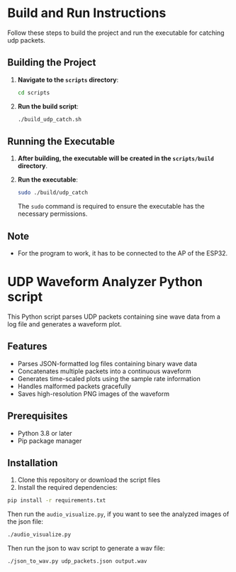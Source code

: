 # Build and Run Instructions

Follow these steps to build the project and run the executable for catching udp packets.

## Building the Project

1. **Navigate to the `scripts` directory**:
    ```sh
    cd scripts
    ```

2. **Run the build script**:
    ```sh
    ./build_udp_catch.sh
    ```


## Running the Executable

1. **After building, the executable will be created in the `scripts/build` directory**.
   
2. **Run the executable**:
    ```sh
    sudo ./build/udp_catch
    ```

   The `sudo` command is required to ensure the executable has the necessary permissions.

## Note

- For the program to work, it has to be connected to the AP of the ESP32.

# UDP Waveform Analyzer Python script

This Python script parses UDP packets containing sine wave data from a log file and generates a waveform plot.

## Features

- Parses JSON-formatted log files containing binary wave data
- Concatenates multiple packets into a continuous waveform
- Generates time-scaled plots using the sample rate information
- Handles malformed packets gracefully
- Saves high-resolution PNG images of the waveform

## Prerequisites

- Python 3.8 or later
- Pip package manager

## Installation

1. Clone this repository or download the script files
2. Install the required dependencies:

```bash
pip install -r requirements.txt
```

Then run the `audio_visualize.py`, if you want to see the analyzed images of the json file: 
```bash
./audio_visualize.py
```

Then run the json to wav script to generate a wav file: 
```bash
./json_to_wav.py udp_packets.json output.wav
```
